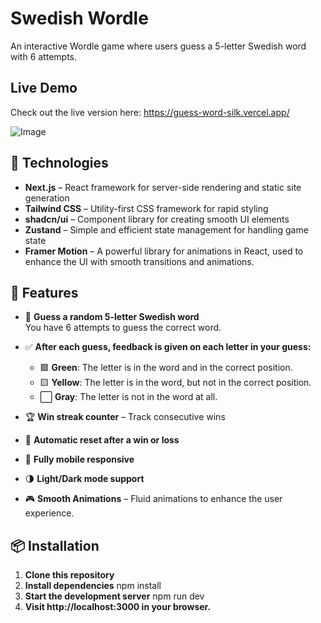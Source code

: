# Swedish Wordle

An interactive Wordle game where users guess a 5-letter Swedish word with 6 attempts.

## Live Demo

Check out the live version here: https://guess-word-silk.vercel.app/

![Image](https://github.com/user-attachments/assets/b7f9ba2a-3db3-4206-8811-357d2a8a956d)

## 🚀 Technologies

- **Next.js** – React framework for server-side rendering and static site generation
- **Tailwind CSS** – Utility-first CSS framework for rapid styling
- **shadcn/ui** – Component library for creating smooth UI elements
- **Zustand** – Simple and efficient state management for handling game state
- **Framer Motion** – A powerful library for animations in React, used to enhance the UI with smooth transitions and animations.

## 📌 Features

- 🧠 **Guess a random 5-letter Swedish word**  
  You have 6 attempts to guess the correct word.

- ✅ **After each guess, feedback is given on each letter in your guess:**

  - 🟩 **Green**: The letter is in the word and in the correct position.
  - 🟨 **Yellow**: The letter is in the word, but not in the correct position.
  - ⬜ **Gray**: The letter is not in the word at all.

- 🏆 **Win streak counter** – Track consecutive wins

- 🔄 **Automatic reset after a win or loss**

- 📱 **Fully mobile responsive**

- 🌗 **Light/Dark mode support**

- 🎮 **Smooth Animations** – Fluid animations to enhance the user experience.

## 📦 Installation

1. **Clone this repository**
2. **Install dependencies**
   npm install
3. **Start the development server**
   npm run dev
4. **Visit http://localhost:3000 in your browser.**
